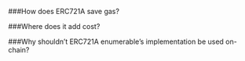 ###How does ERC721A save gas?

###Where does it add cost?

###Why shouldn’t ERC721A enumerable’s implementation be used on-chain?